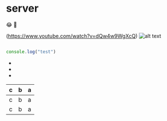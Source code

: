 
# server



:joy: 🚮


(https://www.youtube.com/watch?v=dQw4w9WgXcQ)
![alt text](https://i.guim.co.uk/img/media/26392d05302e02f7bf4eb143bb84c8097d09144b/446_167_3683_2210/master/3683.jpg?width=1200&quality=85&auto=format&fit=max&s=a52bbe202f57ac0f5ff7f47166906403)


```js 

console.log("test")

```
-
-
-

|   c|   b|   a|
|----|----|----|
| c| b| a|
|c |b |a |
